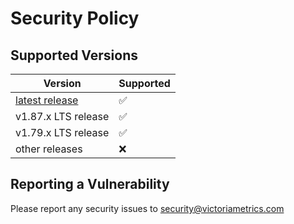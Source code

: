 # Security Policy

## Supported Versions

| Version | Supported          |
|---------|--------------------|
| [latest release](https://docs.victoriametrics.com/CHANGELOG.html) | :white_check_mark: |
| v1.87.x LTS release | :white_check_mark: |
| v1.79.x LTS release | :white_check_mark: |
| other releases  | :x:                |

## Reporting a Vulnerability

Please report any security issues to security@victoriametrics.com
